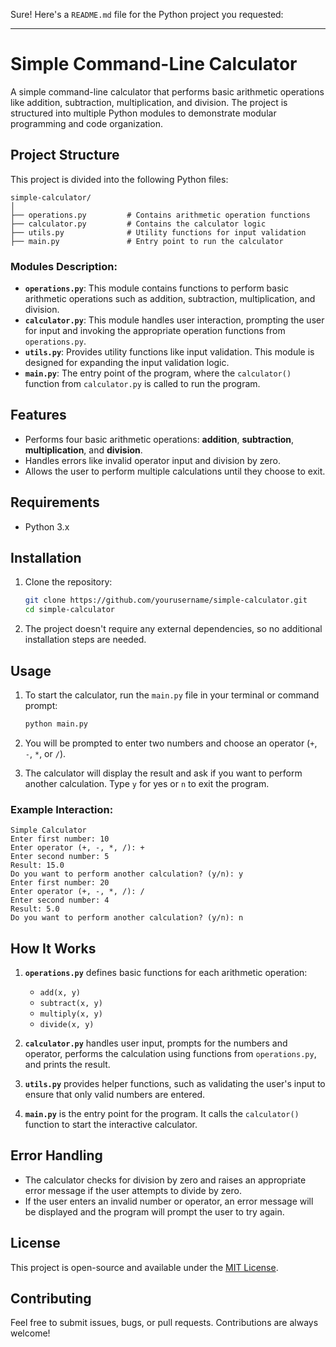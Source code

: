 Sure! Here's a `README.md` file for the Python project you requested:

---

# Simple Command-Line Calculator

A simple command-line calculator that performs basic arithmetic operations like addition, subtraction, multiplication, and division. The project is structured into multiple Python modules to demonstrate modular programming and code organization.

## Project Structure

This project is divided into the following Python files:

```
simple-calculator/
│
├── operations.py         # Contains arithmetic operation functions
├── calculator.py         # Contains the calculator logic
├── utils.py              # Utility functions for input validation
├── main.py               # Entry point to run the calculator
```

### Modules Description:

- **`operations.py`**: This module contains functions to perform basic arithmetic operations such as addition, subtraction, multiplication, and division.
- **`calculator.py`**: This module handles user interaction, prompting the user for input and invoking the appropriate operation functions from `operations.py`.
- **`utils.py`**: Provides utility functions like input validation. This module is designed for expanding the input validation logic.
- **`main.py`**: The entry point of the program, where the `calculator()` function from `calculator.py` is called to run the program.

## Features

- Performs four basic arithmetic operations: **addition**, **subtraction**, **multiplication**, and **division**.
- Handles errors like invalid operator input and division by zero.
- Allows the user to perform multiple calculations until they choose to exit.

## Requirements

- Python 3.x

## Installation

1. Clone the repository:
   ```bash
   git clone https://github.com/yourusername/simple-calculator.git
   cd simple-calculator
   ```

2. The project doesn't require any external dependencies, so no additional installation steps are needed.

## Usage

1. To start the calculator, run the `main.py` file in your terminal or command prompt:
   ```bash
   python main.py
   ```

2. You will be prompted to enter two numbers and choose an operator (`+`, `-`, `*`, or `/`).

3. The calculator will display the result and ask if you want to perform another calculation. Type `y` for yes or `n` to exit the program.

### Example Interaction:
```
Simple Calculator
Enter first number: 10
Enter operator (+, -, *, /): +
Enter second number: 5
Result: 15.0
Do you want to perform another calculation? (y/n): y
Enter first number: 20
Enter operator (+, -, *, /): /
Enter second number: 4
Result: 5.0
Do you want to perform another calculation? (y/n): n
```

## How It Works

1. **`operations.py`** defines basic functions for each arithmetic operation:
   - `add(x, y)`
   - `subtract(x, y)`
   - `multiply(x, y)`
   - `divide(x, y)`

2. **`calculator.py`** handles user input, prompts for the numbers and operator, performs the calculation using functions from `operations.py`, and prints the result.

3. **`utils.py`** provides helper functions, such as validating the user's input to ensure that only valid numbers are entered.

4. **`main.py`** is the entry point for the program. It calls the `calculator()` function to start the interactive calculator.

## Error Handling

- The calculator checks for division by zero and raises an appropriate error message if the user attempts to divide by zero.
- If the user enters an invalid number or operator, an error message will be displayed and the program will prompt the user to try again.

## License

This project is open-source and available under the [MIT License](LICENSE).

## Contributing

Feel free to submit issues, bugs, or pull requests. Contributions are always welcome!